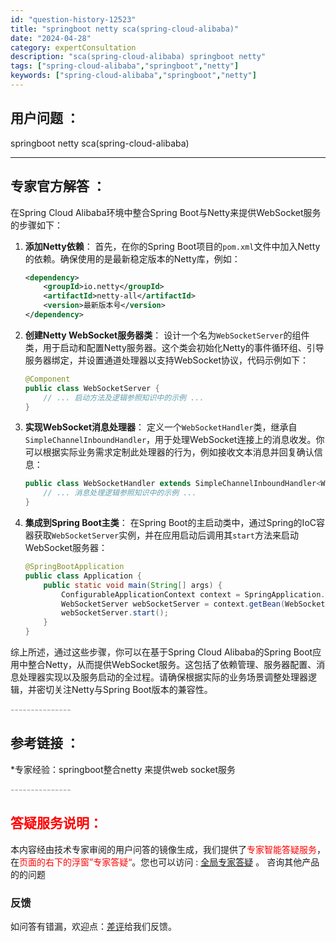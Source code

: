 ```yaml
---
id: "question-history-12523"
title: "springboot netty sca(spring-cloud-alibaba)"
date: "2024-04-28"
category: expertConsultation
description: "sca(spring-cloud-alibaba) springboot netty"
tags: ["spring-cloud-alibaba","springboot","netty"]
keywords: ["spring-cloud-alibaba","springboot","netty"]
---
```


## 用户问题 ： 
 springboot netty sca(spring-cloud-alibaba) 

---------------
## 专家官方解答 ：

在Spring Cloud Alibaba环境中整合Spring Boot与Netty来提供WebSocket服务的步骤如下：

1. **添加Netty依赖**：
   首先，在你的Spring Boot项目的`pom.xml`文件中加入Netty的依赖。确保使用的是最新稳定版本的Netty库，例如：
   ```xml
   <dependency>
       <groupId>io.netty</groupId>
       <artifactId>netty-all</artifactId>
       <version>最新版本号</version>
   </dependency>
   ```

2. **创建Netty WebSocket服务器类**：
   设计一个名为`WebSocketServer`的组件类，用于启动和配置Netty服务器。这个类会初始化Netty的事件循环组、引导服务器绑定，并设置通道处理器以支持WebSocket协议，代码示例如下：
   ```java
   @Component
   public class WebSocketServer {
       // ... 启动方法及逻辑参照知识中的示例 ...
   }
   ```

3. **实现WebSocket消息处理器**：
   定义一个`WebSocketHandler`类，继承自`SimpleChannelInboundHandler`，用于处理WebSocket连接上的消息收发。你可以根据实际业务需求定制此处理器的行为，例如接收文本消息并回复确认信息：
   ```java
   public class WebSocketHandler extends SimpleChannelInboundHandler<WebSocketFrame> {
       // ... 消息处理逻辑参照知识中的示例 ...
   }
   ```

4. **集成到Spring Boot主类**：
   在Spring Boot的主启动类中，通过Spring的IoC容器获取`WebSocketServer`实例，并在应用启动后调用其`start`方法来启动WebSocket服务器：
   ```java
   @SpringBootApplication
   public class Application {
       public static void main(String[] args) {
           ConfigurableApplicationContext context = SpringApplication.run(Application.class, args);
           WebSocketServer webSocketServer = context.getBean(WebSocketServer.class);
           webSocketServer.start();
       }
   }
   ```

综上所述，通过这些步骤，你可以在基于Spring Cloud Alibaba的Spring Boot应用中整合Netty，从而提供WebSocket服务。这包括了依赖管理、服务器配置、消息处理器实现以及服务启动的全过程。请确保根据实际的业务场景调整处理器逻辑，并密切关注Netty与Spring Boot版本的兼容性。


<font color="#949494">---------------</font> 


## 参考链接 ：

*专家经验：springboot整合netty 来提供web socket服务 


 <font color="#949494">---------------</font> 
 


## <font color="#FF0000">答疑服务说明：</font> 

本内容经由技术专家审阅的用户问答的镜像生成，我们提供了<font color="#FF0000">专家智能答疑服务</font>，在<font color="#FF0000">页面的右下的浮窗”专家答疑“</font>。您也可以访问 : [全局专家答疑](https://opensource.alibaba.com/chatBot) 。 咨询其他产品的的问题

### 反馈
如问答有错漏，欢迎点：[差评](https://ai.nacos.io/user/feedbackByEnhancerGradePOJOID?enhancerGradePOJOId=12616)给我们反馈。

